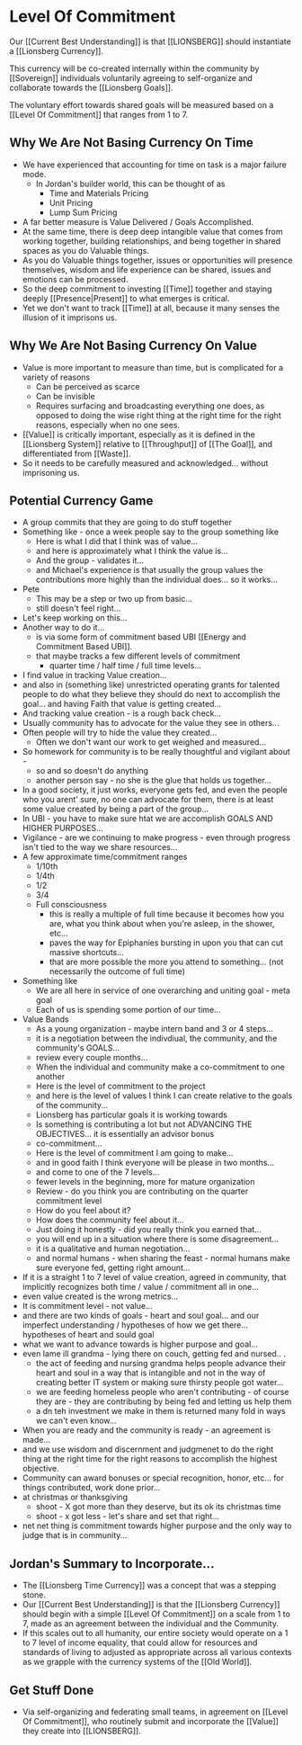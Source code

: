 # Level Of Commitment

Our [[Current Best Understanding]] is that [[LIONSBERG]] should instantiate a [[Lionsberg Currency]].  

This currency will be co-created internally within the community by [[Sovereign]] individuals voluntarily agreeing to self-organize and collaborate towards the [[Lionsberg Goals]]. 

The voluntary effort towards shared goals will be measured based on a [[Level Of Commitment]] that ranges from 1 to 7. 

## Why We Are Not Basing Currency On Time
- We have experienced that accounting for time on task is a major failure mode. 
	- In Jordan's builder world, this can be thought of as 
		- Time and Materials Pricing  
		- Unit Pricing 
		- Lump Sum Pricing  
- A far better measure is Value Delivered / Goals Accomplished. 
- At the same time, there is deep deep intangible value that comes from working together, building relationships, and being together in shared spaces as you do Valuable things.  
- As you do Valuable things together, issues or opportunities will presence themselves, wisdom and life experience can be shared, issues and emotions can be processed. 
- So the deep commitment to investing [[Time]] together and staying deeply [[Presence|Present]] to what emerges is critical.  
- Yet we don't want to track [[Time]] at all, because it many senses the illusion of it imprisons us. 

## Why We Are Not Basing Currency On Value 
- Value is more important to measure than time, but is complicated for a variety of reasons
	- Can be perceived as scarce
	- Can be invisible 
	- Requires surfacing and broadcasting everything one does, as opposed to doing the wise right thing at the right time for the right reasons, especially when no one sees. 
- [[Value]] is critically important, especially as it is defined in the [[Lionsberg System]] relative to [[Throughput]] of [[The Goal]], and differentiated from [[Waste]].  
- So it needs to be carefully measured and acknowledged... without imprisoning us. 


## Potential Currency Game
- A group commits that they are going to do stuff together
- Something like - once a week people say to the group something like 
    - Here is what I did that I think was of value... 
    - and here is approximately what I think the value is... 
    - And the group - validates it... 
    - and Michael's experience is that usually the group values the contributions more highly than the individual does... so it works... 
- Pete 
    - This may be a step or two up from basic... 
    - still doesn't feel right... 
- Let's keep working on this... 
- Another way to do it... 
    - is via some form of commitment based UBI [[Energy and Commitment Based UBI]]. 
    - that maybe tracks a few different levels of commitment
	    - quarter time / half time / full time levels... 
- I find value in tracking Value creation... 
- and also in (something like) unrestricted operating grants for talented people to do what they believe they should do next to accomplish the goal... and having Faith that value is getting created... 
- And tracking value creation - is a rough back check... 
- Usually community has to advocate for the value they see in others... 
- Often people will try to hide the value they created... 
    - Often we don't want our work to get weighed and measured... 
- So homework for community is to be really thoughtful and vigilant about - 
    - so and so doesn't do anything 
    - another person say - no she is the glue that holds us together... 
- In a good society, it just works, everyone gets fed, and even the people who you arent' sure, no one can advocate for them, there is at least some value created by being a part of the group... 
- In UBI - you have to make sure htat we are accomplish GOALS AND HIGHER PURPOSES... 
- Vigilance - are we continuing to make progress - even through progress isn't tied to the way we share resources... 
- A few approximate time/commitment ranges
    - 1/10th
    - 1/4th
    - 1/2
    - 3/4
    - Full consciousness 
        - this is really a multiple of full time because it becomes how you are, what you think about when you're asleep, in the shower, etc... 
        - paves the way for Epiphanies bursting in upon you that can cut massive shortcuts... 
        - that are more possible the more you attend to something...  (not necessarily the outcome of full time)
- Something like 
    - We are all here in service of one overarching and uniting goal - meta goal
    - Each of us is spending some portion of our time... 
- Value Bands
    - As a young organization - maybe intern band and 3 or 4 steps... 
    - it is a negotiation between the indivdiual, the community, and the community's GOALS... 
    - review every couple months... 
    - When the individual and community make a co-commitment to one another
    - Here is the level of commitment to the project
    - and here is the level of values I think I can create relative to the goals of the community... 
    - Lionsberg has particular goals it is working towards
    - Is something is contributing a lot but not ADVANCING THE OBJECTIVES... it is essentially an advisor bonus
    - co-commitment... 
    - Here is the level of commitment I am going to make... 
    - and in good faith I think everyone will be please in two months... 
    - and come to one of the 7 levels... 
    - fewer levels in the beginning, more for mature organization
    - Review - do you think you are contributing on the quarter commitment level 
    - How do you feel about it? 
    - How does the community feel about it... 
    - Just doing it honestly - did you really think you earned that... 
    - you will end up in a situation where there is some disagreement... 
    - it is a qualitative and human negotiation... 
    - and normal humans - when sharing the feast - normal humans make sure everyone fed, getting right amount... 
- If it is a straight 1 to 7 level of value creation, agreed in community, that implicitly recognizes both time / value / commitment all in one... 
- even value created is the wrong metrics... 
- It is commitment level - not value... 
- and there are two kinds of goals - heart and soul goal... and our imperfect understanding / hypotheses of how we get there... hypotheses of heart and sould goal
- what we want to advance towards is higher purpose and goal... 
- even lame ill grandma - lying there on couch, getting fed and nursed.. .
    - the act of feeding and nursing grandma helps people advance their heart and soul in a way that is intangible and not in the way of creating better IT system or making sure thirsty people got water... 
    - we are feeding homeless people who aren't contributing - of course they are - they are contributing by being fed and letting us help them
    - a dn teh investment we make in them is returned many fold in ways we can't even know... 
- When you are ready and the community is ready - an agreement is made... 
- and we use wisdom and discernment and judgmenet to do the right thing at the right time for the right reasons to accomplish the highest objective. 
- Community can award bonuses or special recognition, honor, etc... for things contributed, work done prior... 
- at christmas or thanksgiving
    - shoot - X got more than they deserve, but its ok its christmas time
    - shoot - x got less - let's share and set that right... 
- net net thing is commitment towards higher purpose and the only way to judge that is in community... 

## Jordan's Summary to Incorporate... 
- The [[Lionsberg Time Currency]] was a concept that was a stepping stone.
- Our [[Current Best Understanding]] is that the [[Lionsberg Currency]] should begin with a simple [[Level Of Commitment]] on a scale from 1 to 7, made as an agreement between the individual and the Community. 
- If this scales out to all humanity, our entire society would operate on a 1 to 7 level of income equality, that could allow for resources and standards of living to adjusted as appropriate across all various contexts as we grapple with the currency systems of the [[Old World]]. 


## Get Stuff Done
- Via self-organizing and federating small teams, in agreement on [[Level Of Commitment]], who routinely submit and incorporate the [[Value]] they create into [[LIONSBERG]]. 